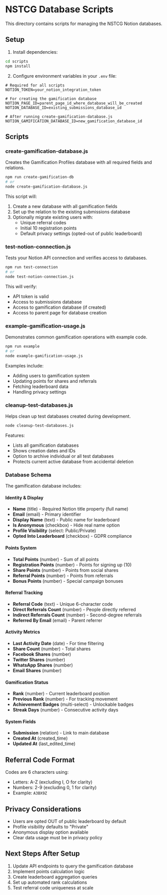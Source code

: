 # NSTCG Database Scripts

This directory contains scripts for managing the NSTCG Notion databases.

## Setup

1. Install dependencies:
```bash
cd scripts
npm install
```

2. Configure environment variables in your `.env` file:
```env
# Required for all scripts
NOTION_TOKEN=your_notion_integration_token

# For creating the gamification database
NOTION_PAGE_ID=parent_page_id_where_database_will_be_created
NOTION_DATABASE_ID=existing_submissions_database_id

# After running create-gamification-database.js
NOTION_GAMIFICATION_DATABASE_ID=new_gamification_database_id
```

## Scripts

### create-gamification-database.js

Creates the Gamification Profiles database with all required fields and relations.

```bash
npm run create-gamification-db
# or
node create-gamification-database.js
```

This script will:
1. Create a new database with all gamification fields
2. Set up the relation to the existing submissions database
3. Optionally migrate existing users with:
   - Unique referral codes
   - Initial 10 registration points
   - Default privacy settings (opted-out of public leaderboard)

### test-notion-connection.js

Tests your Notion API connection and verifies access to databases.

```bash
npm run test-connection
# or
node test-notion-connection.js
```

This will verify:
- API token is valid
- Access to submissions database
- Access to gamification database (if created)
- Access to parent page for database creation

### example-gamification-usage.js

Demonstrates common gamification operations with example code.

```bash
npm run example
# or
node example-gamification-usage.js
```

Examples include:
- Adding users to gamification system
- Updating points for shares and referrals
- Fetching leaderboard data
- Handling privacy settings

### cleanup-test-databases.js

Helps clean up test databases created during development.

```bash
node cleanup-test-databases.js
```

Features:
- Lists all gamification databases
- Shows creation dates and IDs
- Option to archive individual or all test databases
- Protects current active database from accidental deletion

### Database Schema

The gamification database includes:

#### Identity & Display
- **Name** (title) - Required Notion title property (full name)
- **Email** (email) - Primary identifier
- **Display Name** (text) - Public name for leaderboard
- **Is Anonymous** (checkbox) - Hide real name option
- **Profile Visibility** (select: Public/Private)
- **Opted Into Leaderboard** (checkbox) - GDPR compliance

#### Points System
- **Total Points** (number) - Sum of all points
- **Registration Points** (number) - Points for signing up (10)
- **Share Points** (number) - Points from social shares
- **Referral Points** (number) - Points from referrals
- **Bonus Points** (number) - Special campaign bonuses

#### Referral Tracking
- **Referral Code** (text) - Unique 6-character code
- **Direct Referrals Count** (number) - People directly referred
- **Indirect Referrals Count** (number) - Second-degree referrals
- **Referred By Email** (email) - Parent referrer

#### Activity Metrics
- **Last Activity Date** (date) - For time filtering
- **Share Count** (number) - Total shares
- **Facebook Shares** (number)
- **Twitter Shares** (number)
- **WhatsApp Shares** (number)
- **Email Shares** (number)

#### Gamification Status
- **Rank** (number) - Current leaderboard position
- **Previous Rank** (number) - For tracking movement
- **Achievement Badges** (multi-select) - Unlockable badges
- **Streak Days** (number) - Consecutive activity days

#### System Fields
- **Submission** (relation) - Link to main database
- **Created At** (created_time)
- **Updated At** (last_edited_time)

## Referral Code Format

Codes are 6 characters using:
- Letters: A-Z (excluding I, O for clarity)
- Numbers: 2-9 (excluding 0, 1 for clarity)
- Example: `A3BX9Z`

## Privacy Considerations

- Users are opted OUT of public leaderboard by default
- Profile visibility defaults to "Private"
- Anonymous display option available
- Clear data usage must be in privacy policy

## Next Steps After Setup

1. Update API endpoints to query the gamification database
2. Implement points calculation logic
3. Create leaderboard aggregation queries
4. Set up automated rank calculations
5. Test referral code uniqueness at scale